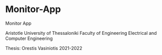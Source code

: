 # Monitor-App
Monitor App 

Aristotle University of Thessaloniki
Faculty of Engineering
Electrical and Computer Engineering 

Thesis: Orestis Vasiniotis 
2021-2022

